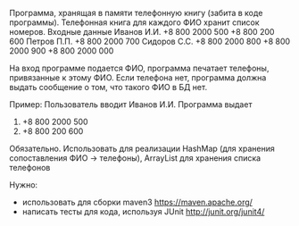 Программа, хранящая в памяти телефонную книгу (забита в коде программы).
Телефонная книга для каждого ФИО хранит список номеров.
Входные данные
Иванов И.И. +8 800 2000 500 +8 800 200 600
Петров П.П. +8 800 2000 700
Сидоров С.С. +8 800 2000 800 +8 800 2000 900 +8 800 2000 000

На вход программе подается ФИО, программа печатает телефоны, привязанные к этому ФИО.
Если телефона нет, программа должна выдать сообщение о том, что такого ФИО в БД нет.

Пример:
Пользователь вводит
Иванов И.И.
Программа выдает
1. +8 800 2000 500
2. +8 800 200 600

Обязательно. Использовать для реализации HashMap (для хранения сопоставления ФИО -> телефоны), ArrayList для хранения списка телефонов

Нужно:
- использовать для сборки maven3 https://maven.apache.org/
- написать тесты для кода, используя JUnit http://junit.org/junit4/
